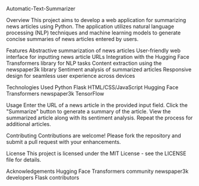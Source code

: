 Automatic-Text-Summarizer

Overview
This project aims to develop a web application for summarizing news articles using Python. The application utilizes natural language processing (NLP) techniques and machine learning models to generate concise summaries of news articles entered by users.

Features
Abstractive summarization of news articles
User-friendly web interface for inputting news article URLs
Integration with the Hugging Face Transformers library for NLP tasks
Content extraction using the newspaper3k library
Sentiment analysis of summarized articles
Responsive design for seamless user experience across devices

Technologies Used
Python
Flask
HTML/CSS/JavaScript
Hugging Face Transformers
newspaper3k
TensorFlow


Usage
Enter the URL of a news article in the provided input field.
Click the "Summarize" button to generate a summary of the article.
View the summarized article along with its sentiment analysis.
Repeat the process for additional articles.

Contributing
Contributions are welcome! Please fork the repository and submit a pull request with your enhancements.

License
This project is licensed under the MIT License - see the LICENSE file for details.

Acknowledgements
Hugging Face Transformers community
newspaper3k developers
Flask contributors

